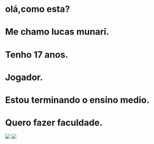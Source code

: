 # olá,como esta?
# Me chamo lucas munari.
# Tenho 17 anos.
# Jogador. 
# Estou terminando o ensino medio.
# Quero fazer faculdade.
![](https://media1.tenor.com/m/KqKMUXkCT78AAAAd/messi-spiderman-messi-spiderweb.gif)
![](https://media1.tenor.com/m/WWuKr0zRdGYAAAAC/messi.gif)
